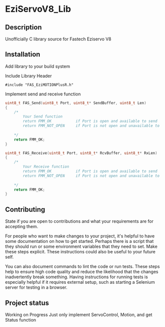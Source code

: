 # EziServoV8_Lib


## Description
Unofficially C library source for Fastech Eziservo V8


## Installation

Add library to your build system

Include Library Header
```
#include "FAS_EziMOTIONPlusR.h"
```

Implement send and receive function

```c
uint8_t FAS_Send(uint8_t Port, uint8_t* SendBuffer, uint8_t Len)
{
    /*
        Your Send function
        return FMM_OK           if Port is open and available to send
        return FMM_NOT_OPEN     if Port is not open and unavailable to send
    
    */
	return FMM_OK;
}

uint8_t FAS_Receive(uint8_t Port, uint8_t* RcvBuffer, uint8_t* RxLen)
{
    /*
        Your Receive function
        return FMM_OK           if Port is open and available to send
        return FMM_NOT_OPEN     if Port is not open and unavailable to send
    
    */
	return FMM_OK;
}
```


## Contributing
State if you are open to contributions and what your requirements are for accepting them.

For people who want to make changes to your project, it's helpful to have some documentation on how to get started. Perhaps there is a script that they should run or some environment variables that they need to set. Make these steps explicit. These instructions could also be useful to your future self.

You can also document commands to lint the code or run tests. These steps help to ensure high code quality and reduce the likelihood that the changes inadvertently break something. Having instructions for running tests is especially helpful if it requires external setup, such as starting a Selenium server for testing in a browser.


## Project status
Working on Progress
Just only implement ServoControl, Motion, and get Status function
